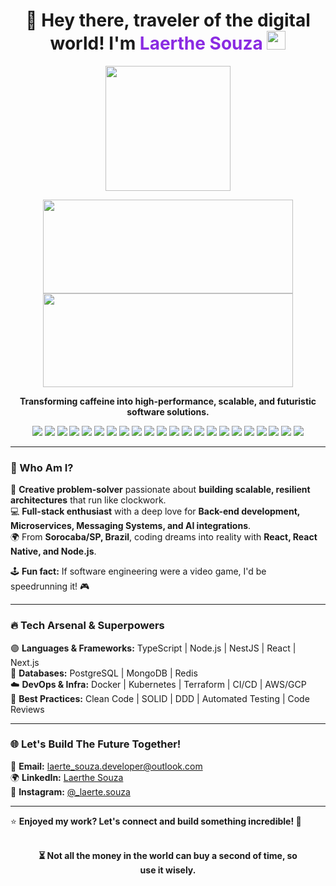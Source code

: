 <h1 align='center'>🚀 Hey there, traveler of the digital world! I'm <span style='color:#8A2BE2;'>Laerthe Souza</span> <img src="https://media.giphy.com/media/hvRJCLFzcasrR4ia7z/giphy.gif" width="30"></h1>

<p align='center'>
  <img src="https://media.giphy.com/media/QTfX9Ejfra3ZmNxh6B/giphy.gif" width="200" height="200">
</p>

<p align='center'>
  <img src='https://github-readme-stats.vercel.app/api?username=laerthe-souza&show_icons=true&count_private=true&theme=tokyonight' height="150" width='400'/>
  <img src='https://github-readme-streak-stats.herokuapp.com/?user=laerthe-souza&theme=tokyonight' height="150" width='400'/>
</p>

<p align='center'>
  <b>Transforming caffeine into high-performance, scalable, and futuristic software solutions.</b>
</p>

<div align='center' style='margin: 0 auto; max-width: 550px;'>
  <img src='https://img.shields.io/badge/TypeScript-3178C6?style=flat&logo=typescript&logoColor=white'/>
  <img src='https://img.shields.io/badge/Node.js-339933?style=flat&logo=node.js&logoColor=white'/>
  <img src='https://img.shields.io/badge/NestJS-E0234E?style=flat&logo=nestjs&logoColor=white'/>
  <img src='https://img.shields.io/badge/React-61DAFB?style=flat&logo=react&logoColor=black'/>
  <img src='https://img.shields.io/badge/Next.js-000000?style=flat&logo=next.js&logoColor=white'/>
  <img src='https://img.shields.io/badge/Tailwind%20CSS-06B6D4?style=flat&logo=tailwindcss&logoColor=white'/>
  <img src='https://img.shields.io/badge/PostgreSQL-4169E1?style=flat&logo=postgresql&logoColor=white'/>
  <img src='https://img.shields.io/badge/MongoDB-47A248?style=flat&logo=mongodb&logoColor=white'/>
  <img src='https://img.shields.io/badge/Redis-DC382D?style=flat&logo=redis&logoColor=white'/>
  <img src='https://img.shields.io/badge/Vitest-6E9F18?style=flat&logo=vitest&logoColor=white'/>
  <img src='https://img.shields.io/badge/Jest-C21325?style=flat&logo=jest&logoColor=white'/>
  <img src='https://img.shields.io/badge/RabbitMQ-FF6600?style=flat&logo=rabbitmq&logoColor=white'/>
  <img src='https://img.shields.io/badge/Docker-2496ED?style=flat&logo=docker&logoColor=white'/>
  <img src='https://img.shields.io/badge/Kubernetes-326CE5?style=flat&logo=kubernetes&logoColor=white'/>
  <img src='https://img.shields.io/badge/Terraform-623CE4?style=flat&logo=terraform&logoColor=white'/>
  <img src='https://img.shields.io/badge/AWS-232F3E?style=flat&logo=amazon-aws&logoColor=white'/>
  <img src='https://img.shields.io/badge/GCP-4285F4?style=flat&logo=google-cloud&logoColor=white'/>
  <img src='https://img.shields.io/badge/GitHub%20Actions-2088FF?style=flat&logo=github-actions&logoColor=white'/>
  <img src='https://img.shields.io/badge/GitLab%20Pipelines-E24329?style=flat&logo=gitlab&logoColor=white'/>
  <img src='https://img.shields.io/badge/DevOps-007ACC?style=flat&logo=devops&logoColor=white'/>
  <img src='https://img.shields.io/badge/CI/CD-003B57?style=flat&logo=git&logoColor=white'/>
  <img src='https://img.shields.io/badge/OpenTelemetry-7A57D1?style=flat&logo=opentelemetry&logoColor=white'/>
</div>

---

### 🎨 Who Am I?

🧠 **Creative problem-solver** passionate about **building scalable, resilient architectures** that run like clockwork.<br>
💻 **Full-stack enthusiast** with a deep love for **Back-end development, Microservices, Messaging Systems, and AI integrations**.<br>
🌍 From **Sorocaba/SP, Brazil**, coding dreams into reality with **React, React Native, and Node.js**.<br>

🕹️ **Fun fact:** If software engineering were a video game, I'd be speedrunning it! 🎮

---

### 🔥 Tech Arsenal & Superpowers

🟣 **Languages & Frameworks:** TypeScript | Node.js | NestJS | React | Next.js <br>
💾 **Databases:** PostgreSQL | MongoDB | Redis <br>
☁️ **DevOps & Infra:** Docker | Kubernetes | Terraform | CI/CD | AWS/GCP <br>
💎 **Best Practices:** Clean Code | SOLID | DDD | Automated Testing | Code Reviews <br>

---

### 🌐 Let's Build The Future Together!

📩 **Email:** [laerte_souza.developer@outlook.com](mailto:laerte_souza.developer@outlook.com) <br>
🌍 **LinkedIn:** [Laerthe Souza](https://www.linkedin.com/in/laerthe-souza) <br>
📸 **Instagram:** [@_laerte.souza](https://www.instagram.com/_laerte.souza)

---

⭐ **Enjoyed my work? Let's connect and build something incredible! 🚀**

<br>
<p style='max-width: 420px; margin: 0 auto;' align='center'><b>⏳ Not all the money in the world can buy a second of time, so use it wisely.</b></p>
<br>